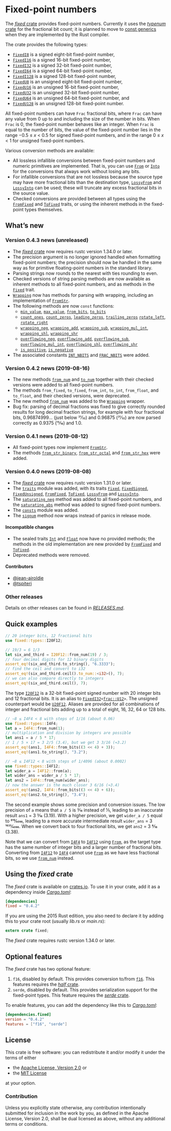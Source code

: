 <!-- Copyright © 2018–2019 Trevor Spiteri -->

<!-- Copying and distribution of this file, with or without
modification, are permitted in any medium without royalty provided the
copyright notice and this notice are preserved. This file is offered
as-is, without any warranty. -->

# Fixed-point numbers

The [*fixed* crate] provides fixed-point numbers. Currently it uses
the [*typenum* crate] for the fractional bit count; it is planned to
move to [const generics] when they are implemented by the Rust
compiler.

The crate provides the following types:

  * [`FixedI8`] is a signed eight-bit fixed-point number,
  * [`FixedI16`] is a signed 16-bit fixed-point number,
  * [`FixedI32`] is a signed 32-bit fixed-point number,
  * [`FixedI64`] is a signed 64-bit fixed-point number,
  * [`FixedI128`] is a signed 128-bit fixed-point number,
  * [`FixedU8`] is an unsigned eight-bit fixed-point number,
  * [`FixedU16`] is an unsigned 16-bit fixed-point number,
  * [`FixedU32`] is an unsigned 32-bit fixed-point number,
  * [`FixedU64`] is an unsigned 64-bit fixed-point number, and
  * [`FixedU128`] is an unsigned 128-bit fixed-point number.

All fixed-point numbers can have `Frac` fractional bits, where `Frac`
can have any value from 0 up to and including the size of the number
in bits. When `Frac` is 0, the fixed-point number behaves like an
integer. When `Frac` is equal to the number of bits, the value of the
fixed-point number lies in the range −0.5 ≤ *x* < 0.5 for signed
fixed-point numbers, and in the range 0 ≤ *x* < 1 for unsigned
fixed-point numbers.

Various conversion methods are available:

  * All lossless infallible conversions between fixed-point numbers
    and numeric primitives are implemented. That is, you can use
    [`From`] or [`Into`] for the conversions that always work without
    losing any bits.
  * For infallible conversions that are not lossless because the
    source type may have more fractional bits than the destination
    type, [`LossyFrom`] and [`LossyInto`] can be used; these will
    truncate any excess fractional bits in the source value.
  * Checked conversions are provided between all types using the
    [`FromFixed`] and [`ToFixed`] traits, or using the inherent methods
    in the fixed-point types themselves.

## What’s new

### Version 0.4.3 news (unreleased)

  * The [*fixed* crate] now requires rustc version 1.34.0 or later.
  * The precision argument is no longer ignored handled when
    formatting fixed-point numbers; the precision should now be
    handled in the same way as for primitive floating-point numbers in
    the standard library.
  * Parsing strings now rounds to the nearest with ties rounding to even.
  * Checked versions of string parsing methods are now available as
    inherent methods to all fixed-point numbers, and as methods in the
    [`Fixed`] trait.
  * [`Wrapping`] now has methods for parsing with wrapping, including
    an implementation of [`FromStr`].
  * The following methods are now `const` functions:
      * [`min_value`], [`max_value`], [`from_bits`], [`to_bits`]
	  * [`count_ones`], [`count_zeros`], [`leading_zeros`],
        [`trailing_zeros`] [`rotate_left`], [`rotate_right`]
	  * [`wrapping_neg`], [`wrapping_add`], [`wrapping_sub`],
        [`wrapping_mul_int`], [`wrapping_shl`], [`wrapping_shr`]
	  * [`overflowing_neg`], [`overflowing_add`], [`overflowing_sub`],
        [`overflowing_mul_int`], [`overflowing_shl`],
        [`overflowing_shr`]
      * [`is_positive`], [`is_negative`]
  * The associated constants [`INT_NBITS`] and [`FRAC_NBITS`] were added.

[`FRAC_NBITS`]: https://docs.rs/fixed/0.4.2/fixed/struct.FixedI32.html#associatedconstant.FRAC_NBITS
[`Fixed`]: https://docs.rs/fixed/0.4.2/fixed/traits/trait.Fixed.html
[`FromStr`]: https://doc.rust-lang.org/nightly/std/str/trait.FromStr.html
[`INT_NBITS`]: https://docs.rs/fixed/0.4.2/fixed/struct.FixedI32.html#associatedconstant.INT_NBITS
[`Wrapping`]: https://docs.rs/fixed/0.4.2/fixed/struct.Wrapping.html
[`count_ones`]: https://docs.rs/fixed/0.4.2/fixed/struct.FixedI32.html#method.count_ones
[`count_zeros`]: https://docs.rs/fixed/0.4.2/fixed/struct.FixedI32.html#method.count_zeros
[`from_bits`]: https://docs.rs/fixed/0.4.2/fixed/struct.FixedI32.html#method.from_bits
[`is_negative`]: https://docs.rs/fixed/0.4.2/fixed/struct.FixedI32.html#method.is_negative
[`is_positive`]: https://docs.rs/fixed/0.4.2/fixed/struct.FixedI32.html#method.is_positive
[`leading_zeros`]: https://docs.rs/fixed/0.4.2/fixed/struct.FixedI32.html#method.leading_zeros
[`max_value`]: https://docs.rs/fixed/0.4.2/fixed/struct.FixedI32.html#method.max_value
[`min_value`]: https://docs.rs/fixed/0.4.2/fixed/struct.FixedI32.html#method.min_value
[`overflowing_add`]: https://docs.rs/fixed/0.4.2/fixed/struct.FixedI32.html#method.overflowing_add
[`overflowing_mul_int`]: https://docs.rs/fixed/0.4.2/fixed/struct.FixedI32.html#method.overflowing_mul_int
[`overflowing_neg`]: https://docs.rs/fixed/0.4.2/fixed/struct.FixedI32.html#method.overflowing_neg
[`overflowing_shl`]: https://docs.rs/fixed/0.4.2/fixed/struct.FixedI32.html#method.overflowing_shl
[`overflowing_shr`]: https://docs.rs/fixed/0.4.2/fixed/struct.FixedI32.html#method.overflowing_shr
[`overflowing_sub`]: https://docs.rs/fixed/0.4.2/fixed/struct.FixedI32.html#method.overflowing_sub
[`rotate_left`]: https://docs.rs/fixed/0.4.2/fixed/struct.FixedI32.html#method.rotate_left
[`rotate_right`]: https://docs.rs/fixed/0.4.2/fixed/struct.FixedI32.html#method.rotate_right
[`to_bits`]: https://docs.rs/fixed/0.4.2/fixed/struct.FixedI32.html#method.to_bits
[`trailing_zeros`]: https://docs.rs/fixed/0.4.2/fixed/struct.FixedI32.html#method.trailing_zeros
[`wrapping_add`]: https://docs.rs/fixed/0.4.2/fixed/struct.FixedI32.html#method.wrapping_add
[`wrapping_mul_int`]: https://docs.rs/fixed/0.4.2/fixed/struct.FixedI32.html#method.wrapping_mul_int
[`wrapping_neg`]: https://docs.rs/fixed/0.4.2/fixed/struct.FixedI32.html#method.wrapping_neg
[`wrapping_shl`]: https://docs.rs/fixed/0.4.2/fixed/struct.FixedI32.html#method.wrapping_shl
[`wrapping_shr`]: https://docs.rs/fixed/0.4.2/fixed/struct.FixedI32.html#method.wrapping_shr
[`wrapping_sub`]: https://docs.rs/fixed/0.4.2/fixed/struct.FixedI32.html#method.wrapping_sub

### Version 0.4.2 news (2019-08-16)

  * The new methods [`from_num`] and [`to_num`] together with their
    checked versions were added to all fixed-point numbers.
  * The methods `from_fixed`, `to_fixed`, `from_int`, `to_int`,
    `from_float`, and `to_float`, and their checked versions, were
    deprecated.
  * The new method [`from_num`][`Wrapping::from_num`] was added to the
    [`Wrapping`] wrapper.
  * Bug fix: parsing of decimal fractions was fixed to give correctly
    rounded results for long decimal fraction strings, for example
    with four fractional bits, 0.96874999… (just below 31⁄32) and
    0.96875 (31⁄32) are now parsed correctly as 0.9375 (15⁄16) and 1.0.

[`Wrapping::from_num`]: https://docs.rs/fixed/0.4.2/fixed/struct.Wrapping.html#method.from_num
[`Wrapping`]: https://docs.rs/fixed/0.4.2/fixed/struct.Wrapping.html
[`from_num`]: https://docs.rs/fixed/0.4.2/fixed/struct.FixedI32.html#method.from_num
[`to_num`]: https://docs.rs/fixed/0.4.2/fixed/struct.FixedI32.html#method.to_num

### Version 0.4.1 news (2019-08-12)

  * All fixed-point types now implement [`FromStr`].
  * The methods [`from_str_binary`], [`from_str_octal`] and
    [`from_str_hex`] were added.

[`FromStr`]: https://doc.rust-lang.org/nightly/std/str/trait.FromStr.html
[`from_str_binary`]: https://docs.rs/fixed/0.4.2/fixed/struct.FixedI32.html#method.from_str_binary
[`from_str_octal`]: https://docs.rs/fixed/0.4.2/fixed/struct.FixedI32.html#method.from_str_octal
[`from_str_hex`]: https://docs.rs/fixed/0.4.2/fixed/struct.FixedI32.html#method.from_str_hex

### Version 0.4.0 news (2019-08-08)

  * The [*fixed* crate] now requires rustc version 1.31.0 or later.
  * The [`traits`] module was added, with its traits [`Fixed`],
    [`FixedSigned`], [`FixedUnsigned`], [`FromFixed`], [`ToFixed`],
    [`LossyFrom`] and [`LossyInto`].
  * The [`saturating_neg`] method was added to all fixed-point
    numbers, and the [`saturating_abs`] method was added to signed
    fixed-point numbers.
  * The [`consts`] module was added.
  * The [`signum`] method now wraps instead of panics in release mode.

#### Incompatible changes

  * The sealed traits [`Int`] and [`Float`] now have no provided
    methods; the methods in the old implementation are new provided by
    [`FromFixed`] and [`ToFixed`].
  * Deprecated methods were removed.

#### Contributors

  * [@jean-airoldie](https://gitlab.com/jean-airoldie)
  * [@tspiteri](https://gitlab.com/tspiteri)

[`FixedSigned`]: https://docs.rs/fixed/0.4.2/fixed/traits/trait.FixedSigned.html
[`FixedUnsigned`]: https://docs.rs/fixed/0.4.2/fixed/traits/trait.FixedUnsigned.html
[`Fixed`]: https://docs.rs/fixed/0.4.2/fixed/traits/trait.Fixed.html
[`Float`]: https://docs.rs/fixed/0.4.2/fixed/sealed/trait.Float.html
[`Int`]: https://docs.rs/fixed/0.4.2/fixed/sealed/trait.Int.html
[`consts`]: https://docs.rs/fixed/0.4.2/fixed/consts/index.html
[`saturating_abs`]: https://docs.rs/fixed/0.4.2/fixed/struct.FixedI32.html#method.saturating_abs
[`saturating_neg`]: https://docs.rs/fixed/0.4.2/fixed/struct.FixedI32.html#method.saturating_neg
[`signum`]: https://docs.rs/fixed/0.4.2/fixed/struct.FixedI32.html#method.signum
[`traits`]: https://docs.rs/fixed/0.4.2/fixed/traits/index.html

### Other releases

Details on other releases can be found in [*RELEASES.md*].

[*RELEASES.md*]: https://gitlab.com/tspiteri/fixed/blob/master/RELEASES.md

## Quick examples

```rust
// 20 integer bits, 12 fractional bits
use fixed::types::I20F12;

// 19/3 = 6 1/3
let six_and_third = I20F12::from_num(19) / 3;
// four decimal digits for 12 binary digits
assert_eq!(six_and_third.to_string(), "6.3333");
// find the ceil and convert to i32
assert_eq!(six_and_third.ceil().to_num::<i32>(), 7);
// we can also compare directly to integers
assert_eq!(six_and_third.ceil(), 7);
```

The type [`I20F12`] is a 32-bit fixed-point signed number with 20
integer bits and 12 fractional bits. It is an alias to
<code>[FixedI32][`FixedI32`]&lt;[frac::U12][`frac::U12`]&gt;</code>.
The unsigned counterpart would be [`U20F12`]. Aliases are provided for
all combinations of integer and fractional bits adding up to a total
of eight, 16, 32, 64 or 128 bits.

```rust
// −8 ≤ I4F4 < 8 with steps of 1/16 (about 0.06)
use fixed::types::I4F4;
let a = I4F4::from_num(1);
// multiplication and division by integers are possible
let ans1 = a / 5 * 17;
// 1 / 5 × 17 = 3 2/5 (3.4), but we get 3 3/16 (≈3.2)
assert_eq!(ans1, I4F4::from_bits((3 << 4) + 3));
assert_eq!(ans1.to_string(), "3.2");

// −8 ≤ I4F12 < 8 with steps of 1/4096 (about 0.0002)
use fixed::types::I4F12;
let wider_a = I4F12::from(a);
let wider_ans = wider_a / 5 * 17;
let ans2 = I4F4::from_num(wider_ans);
// now the answer is the much closer 3 6/16 (≈3.4)
assert_eq!(ans2, I4F4::from_bits((3 << 4) + 6));
assert_eq!(ans2.to_string(), "3.4");
```

The second example shows some precision and conversion issues. The low
precision of `a` means that `a / 5` is 3⁄16 instead of 1⁄5, leading to
an inaccurate result `ans1` = 3 3⁄16 (3.19). With a higher precision,
we get `wider_a / 5` equal to 819⁄4096, leading to a more accurate
intermediate result `wider_ans` = 3 1635⁄4096. When we convert back to
four fractional bits, we get `ans2` = 3 6⁄16 (3.38).

Note that we can convert from [`I4F4`] to [`I4F12`] using [`From`], as
the target type has the same number of integer bits and a larger
number of fractional bits. Converting from [`I4F12`] to [`I4F4`]
cannot use [`From`] as we have less fractional bits, so we use
[`from_num`] instead.

## Using the *fixed* crate

The *fixed* crate is available on [crates.io][*fixed* crate]. To use
it in your crate, add it as a dependency inside [*Cargo.toml*]:

```toml
[dependencies]
fixed = "0.4.2"
```

If you are using the 2015 Rust edition, you also need to declare it by
adding this to your crate root (usually *lib.rs* or *main.rs*):

```rust
extern crate fixed;
```

The *fixed* crate requires rustc version 1.34.0 or later.

## Optional features

The *fixed* crate has two optional feature:

 1. `f16`, disabled by default. This provides conversion to/from
    [`f16`]. This features requires the [*half* crate].
 2. `serde`, disabled by default. This provides serialization support
    for the fixed-point types. This feature requires the
    [*serde* crate].

To enable features, you can add the dependency like this to
[*Cargo.toml*]:

```toml
[dependencies.fixed]
version = "0.4.2"
features = ["f16", "serde"]
```

## License

This crate is free software: you can redistribute it and/or modify it
under the terms of either

  * the [Apache License, Version 2.0][LICENSE-APACHE] or
  * the [MIT License][LICENSE-MIT]

at your option.

### Contribution

Unless you explicitly state otherwise, any contribution intentionally
submitted for inclusion in the work by you, as defined in the Apache
License, Version 2.0, shall be dual licensed as above, without any
additional terms or conditions.

[*Cargo.toml*]: https://doc.rust-lang.org/cargo/guide/dependencies.html
[*fixed* crate]: https://crates.io/crates/fixed
[*half* crate]: https://crates.io/crates/half
[*serde* crate]: https://crates.io/crates/serde
[*typenum* crate]: https://crates.io/crates/typenum
[LICENSE-APACHE]: https://www.apache.org/licenses/LICENSE-2.0
[LICENSE-MIT]: https://opensource.org/licenses/MIT
[`FixedI128`]: https://docs.rs/fixed/0.4.2/fixed/struct.FixedI128.html
[`FixedI16`]: https://docs.rs/fixed/0.4.2/fixed/struct.FixedI16.html
[`FixedI32`]: https://docs.rs/fixed/0.4.2/fixed/struct.FixedI32.html
[`FixedI64`]: https://docs.rs/fixed/0.4.2/fixed/struct.FixedI64.html
[`FixedI8`]: https://docs.rs/fixed/0.4.2/fixed/struct.FixedI8.html
[`FixedU128`]: https://docs.rs/fixed/0.4.2/fixed/struct.FixedU128.html
[`FixedU16`]: https://docs.rs/fixed/0.4.2/fixed/struct.FixedU16.html
[`FixedU32`]: https://docs.rs/fixed/0.4.2/fixed/struct.FixedU32.html
[`FixedU64`]: https://docs.rs/fixed/0.4.2/fixed/struct.FixedU64.html
[`FixedU8`]: https://docs.rs/fixed/0.4.2/fixed/struct.FixedU8.html
[`FromFixed`]: https://docs.rs/fixed/0.4.2/fixed/traits/trait.FromFixed.html
[`From`]: https://doc.rust-lang.org/nightly/std/convert/trait.From.html
[`I20F12`]: https://docs.rs/fixed/0.4.2/fixed/types/type.I20F12.html
[`I4F12`]: https://docs.rs/fixed/0.4.2/fixed/types/type.I4F12.html
[`I4F4`]: https://docs.rs/fixed/0.4.2/fixed/types/type.I4F4.html
[`Into`]: https://doc.rust-lang.org/nightly/std/convert/trait.Into.html
[`LossyFrom`]: https://docs.rs/fixed/0.4.2/fixed/traits/trait.LossyFrom.html
[`LossyInto`]: https://docs.rs/fixed/0.4.2/fixed/traits/trait.LossyInto.html
[`ToFixed`]: https://docs.rs/fixed/0.4.2/fixed/traits/trait.ToFixed.html
[`U20F12`]: https://docs.rs/fixed/0.4.2/fixed/types/type.U20F12.html
[`f16`]: https://docs.rs/half/^1/half/struct.f16.html
[`frac::U12`]: https://docs.rs/fixed/0.4.2/fixed/frac/type.U12.html
[`from_fixed`]: https://docs.rs/fixed/0.4.2/fixed/struct.FixedI8.html#method.from_fixed
[const generics]: https://github.com/rust-lang/rust/issues/44580

